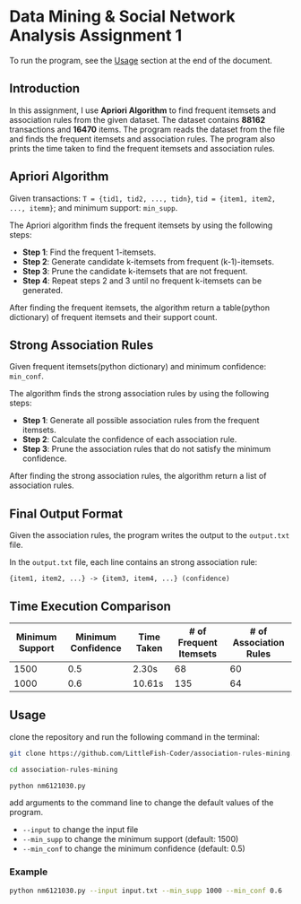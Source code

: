 # Data Mining & Social Network Analysis Assignment 1

To run the program, see the [Usage](#Usage) section at the end of the document.

## Introduction

In this assignment, I use **Apriori Algorithm** to find frequent itemsets and association rules from the given dataset. The dataset contains **88162** transactions and **16470** items. The program reads the dataset from the file and finds the frequent itemsets and association rules. The program also prints the time taken to find the frequent itemsets and association rules.

## Apriori Algorithm

Given transactions: `T = {tid1, tid2, ..., tidn}`, `tid = {item1, item2, ..., itemm}`; and minimum support: `min_supp`.

The Apriori algorithm finds the frequent itemsets by using the following steps:

- **Step 1**: Find the frequent 1-itemsets.
- **Step 2**: Generate candidate k-itemsets from frequent (k-1)-itemsets.
- **Step 3**: Prune the candidate k-itemsets that are not frequent.
- **Step 4**: Repeat steps 2 and 3 until no frequent k-itemsets can be generated.

After finding the frequent itemsets, the algorithm return a table(python dictionary) of frequent itemsets and their support count.

## Strong Association Rules

Given frequent itemsets(python dictionary) and minimum confidence: `min_conf`.

The algorithm finds the strong association rules by using the following steps:

- **Step 1**: Generate all possible association rules from the frequent itemsets.
- **Step 2**: Calculate the confidence of each association rule.
- **Step 3**: Prune the association rules that do not satisfy the minimum confidence.

After finding the strong association rules, the algorithm return a list of association rules.

## Final Output Format

Given the association rules, the program writes the output to the `output.txt` file.

In the `output.txt` file, each line contains an strong association rule:

`{item1, item2, ...} -> {item3, item4, ...} (confidence)`

## Time Execution Comparison

| Minimum Support | Minimum Confidence | Time Taken | # of Frequent Itemsets | # of Association Rules |
| --------------- | ------------------ | ---------- | ---------------------- | ---------------------- |
| 1500            | 0.5                | 2.30s      | 68                     | 60                     |
| 1000            | 0.6                | 10.61s     | 135                    | 64                     |

## Usage

clone the repository and run the following command in the terminal:

```bash
git clone https://github.com/LittleFish-Coder/association-rules-mining.git
```

```bash
cd association-rules-mining
```

```bash
python nm6121030.py
```

add arguments to the command line to change the default values of the program.

- `--input` to change the input file
- `--min_supp` to change the minimum support (default: 1500)
- `--min_conf` to change the minimum confidence (default: 0.5)

### Example

```bash
python nm6121030.py --input input.txt --min_supp 1000 --min_conf 0.6
```
